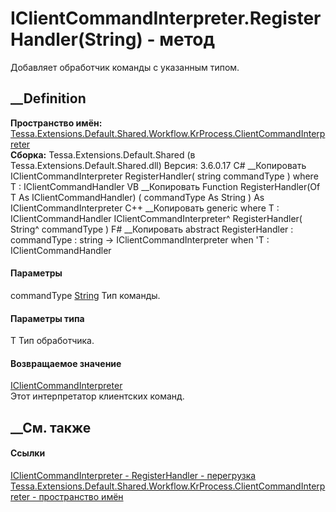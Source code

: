 # IClientCommandInterpreter.RegisterHandler<T>(String) - метод
Добавляет обработчик команды с указанным типом.
## __Definition
 **Пространство имён:**
[Tessa.Extensions.Default.Shared.Workflow.KrProcess.ClientCommandInterpreter](N_Tessa_Extensions_Default_Shared_Workflow_KrProcess_ClientCommandInterpreter.htm)  
 **Сборка:** Tessa.Extensions.Default.Shared (в
Tessa.Extensions.Default.Shared.dll) Версия: 3.6.0.17
C# __Копировать
     IClientCommandInterpreter RegisterHandler<T>(
    	string commandType
    )
    where T : IClientCommandHandler
VB __Копировать
     Function RegisterHandler(Of T As IClientCommandHandler) ( 
    	commandType As String
    ) As IClientCommandInterpreter
C++ __Копировать
    generic<typename T>
    where T : IClientCommandHandler
    IClientCommandInterpreter^ RegisterHandler(
    	String^ commandType
    )
F# __Копировать
     abstract RegisterHandler : 
            commandType : string -> IClientCommandInterpreter  when 'T : IClientCommandHandler
#### Параметры
commandType [String](https://learn.microsoft.com/dotnet/api/system.string)
    Тип команды.
#### Параметры типа
T
    Тип обработчика.
#### Возвращаемое значение
[IClientCommandInterpreter](T_Tessa_Extensions_Default_Shared_Workflow_KrProcess_ClientCommandInterpreter_IClientCommandInterpreter.htm)  
Этот интерпретатор клиентских команд.
##  __См. также
#### Ссылки
[IClientCommandInterpreter -
](T_Tessa_Extensions_Default_Shared_Workflow_KrProcess_ClientCommandInterpreter_IClientCommandInterpreter.htm)
[RegisterHandler -
перегрузка](Overload_Tessa_Extensions_Default_Shared_Workflow_KrProcess_ClientCommandInterpreter_IClientCommandInterpreter_RegisterHandler.htm)
[Tessa.Extensions.Default.Shared.Workflow.KrProcess.ClientCommandInterpreter -
пространство
имён](N_Tessa_Extensions_Default_Shared_Workflow_KrProcess_ClientCommandInterpreter.htm)

